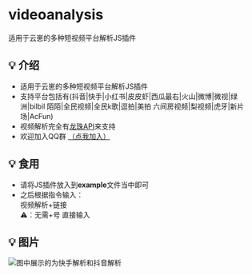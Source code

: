 # videoanalysis
适用于云崽的多种短视频平台解析JS插件
## 💡 介绍
- 适用于云崽的多种短视频平台解析JS插件
- 支持平台包括有(抖音|快手|小红书|皮皮虾|西瓜最右|火山|微博|微视|绿洲|bilbil
陌陌|全民视频|全民k歌|逗拍|美拍
六间房视频|梨视频|虎牙|新片场|AcFun)
- 视频解析完全有[龙珠API](http://www.hhlqilongzhu.cn/H5_home.php)来支持
- 欢迎加入QQ群 [（点我加入）](http://qm.qq.com/cgi-bin/qm/qr?_wv=1027&k=S7S-Kp04TdoZVwn_fF-X9IfE-L6Q2gd-&authKey=MzpyjsMivEsHw2i3MPMDa1Bqxr%2F0shRoSnVgoRoXJv0zrnqmQVMUn%2BVw23jQ2BIU&noverify=0&group_code=861646887)
## 💡 食用
- 请将JS插件放入到**example**文件当中即可
- 之后根据指令输入：<br>视频解析+链接<br>⚠️：无需+号 直接输入
## 💡 图片
 ![图中展示的为快手解析和抖音解析](http://ocoa.cn/blog-img/Image_243095241952796.png)
